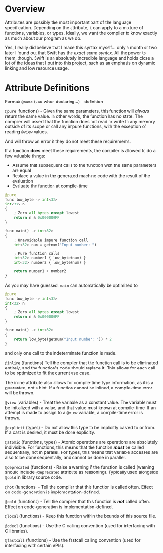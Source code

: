 # Overview
Attributes are possibly the most important part of the language specification. Depending on the attribute, it can apply to a mixture of functions, variables, or types.
Ideally, we want the compiler to know exactly as much about our program as we do.

Yes, I really did believe that I made this syntax myself... only a month or two later I found out that Swift has the *exact same syntax*.
All the power to them, though. Swift is an absolutely incredible language and holds close a lot of the ideas that I put into this project, such as an emphasis on dynamic linking and low resource usage.

# Attribute Definitions
Format: `@name` (use when declaring...) - definition

`@pure` (functions) - Given the same parameters, this function will *always* return the same value. In other words, the function has no state.
The compiler will assert that the function does not read or write to any memory outside of its scope or call any impure functions, with the exception of reading `@view` values.

And will throw an error if they do not meet these requirements.

If a function **does** meet these requirements, the compiler is allowed to do a few valuable things:
- Assume that subsequent calls to the function with the same parameters are equal
- Replace a value in the generated machine code with the result of the evaluation
- Evaluate the function at compile-time

```python
@pure
func low_byte -> int<32>
int<32> n
{
    ; Zero all bytes except lowest
    return n & 0x000000FF
}

func main() -> int<32>
{
    ; Unavoidable impure function call
    int<32> num = getnum("Input number: ")

    ; Pure function calls
    int<32> number1 { low_byte(num) }
    int<32> number2 { low_byte(num) }

    return number1 + number2
}
```
As you may have guessed, `main` can automatically be optimized to
```python
@pure
func low_byte -> int<32>
int<32> n
{
    ; Zero all bytes except lowest
    return n & 0x000000FF
}

func main() -> int<32>
{
    return low_byte(getnum("Input number: ")) * 2
}
```
and only one call to the indeterminate function is made.

`@inline` (functions) Tell the compiler that the function call is to be eliminated entirely, and the function's code should replace it.
This allows for each call to be optimized to fit the current use case.

The inline attribute also allows for compile-time type information, as it is a guarantee, not a hint.
If a function cannot be inlined, a compile-time error will be thrown.

`@view` (variables) - Treat the variable as a constant value. The variable must be initialized with a value, and that value must known at compile-time.
If an attempt is made to assign to a `@view` variable, a compile-time error is thrown.

`@explicit` (types) - Do not allow this type to be implicitly casted to or from. If a cast is desired, it must be done explicitly.

`@atomic` (functions, types) - Atomic operations are operations are absolutely indivisible. For functions, this means that the function ***must*** be called sequentially, not in parallel.
For types, this means that variable accesses are also to be done sequentially, and cannot be done in parallel.

`@deprecated` (functions) - Raise a warning if the function is called (warning should include `@deprecated` attribute as reasoning). Typically used alongside `@cold` in library source code.

`@hot` (functions) - Tell the compiler that this function is called often. Effect on code-generation is implementation-defined.

`@cold` (functions) - Tell the compiler that this function is ***not*** called often. Effect on code-generation is implementation-defined.

`@local` (functions) - Keep this function within the bounds of this source file.

`@cdecl` (functions) - Use the C calling convention (used for interfacing with C libraries).

`@fastcall` (functions) - Use the fastcall calling convention (used for interfacing with certain APIs).
